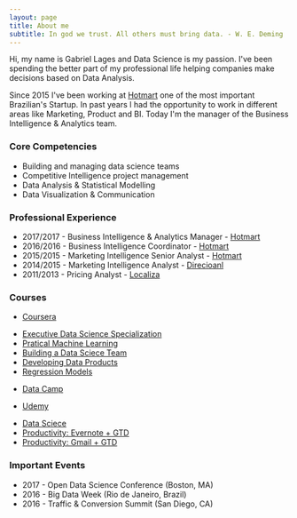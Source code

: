 ```yaml
---
layout: page
title: About me
subtitle: In god we trust. All others must bring data. - W. E. Deming
---
```


Hi, my name is Gabriel Lages and Data Science is my passion. I've been spending the better part of my professional life helping companies make decisions based on Data Analysis.

Since 2015 I've been working at [Hotmart](http://www.hotmart.com) one of the most important Brazilian's Startup. In past years I had the opportunity to work in different areas like Marketing, Product and BI. Today I'm the manager of the Business Intelligence & Analytics team.

### Core Competencies
- Building and managing data science teams
- Competitive Intelligence project management 
- Data Analysis & Statistical Modelling
- Data Visualization & Communication

### Professional Experience
- 2017/2017 - Business Intelligence & Analytics Manager - [Hotmart](http://www.hotmart.com)
- 2016/2016 - Business Intelligence Coordinator - [Hotmart](http://www.hotmart.com)
- 2015/2015 - Marketing Intelligence Senior Analyst - [Hotmart](http://www.hotmart.com)
- 2014/2015 - Marketing Intelligence Analyst - [Direcioanl](https://www.direcional.com.br/)
- 2011/2013 - Pricing Analyst - [Localiza](https://www.localiza.com/)

### Courses
- [Coursera](https://www.coursera.com/)

 * [Executive Data Science Specialization](https://www.coursera.org/account/accomplishments/specialization/8H6M68HVVC8V)
 * [Pratical Machine Learning](https://www.coursera.org/account/accomplishments/verify/FFF884WCW7C9)
 * [Building a Data Sciece Team](https://www.coursera.org/account/accomplishments/verify/MWEWASMEZP6C)
 * [Developing Data Products](https://www.coursera.org/account/accomplishments/verify/SKAQGZMF3TMA)
 * [Regression Models](https://www.coursera.org/account/accomplishments/verify/YFGLD58DCW5B)
 
- [Data Camp](https://www.datacamp.com/)

- [Udemy](https://www.udemy.com/)

 * [Data Sciece](https://www.udemy.com/certificate/UC-XWAYVGJ6/)
 * [Productivity: Evernote + GTD](https://www.udemy.com/certificate/UC-G02HIR28/)
 * [Productivity: Gmail + GTD](https://www.udemy.com/certificate/UC-JUUZAY9W/)
### Important Events
- 2017 - Open Data Science Conference (Boston, MA)
- 2016 - Big Data Week (Rio de Janeiro, Brazil)
- 2016 - Traffic & Conversion Summit (San Diego, CA)
